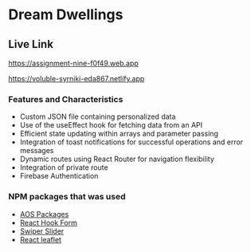 # Dream Dwellings

## Live Link

https://assignment-nine-f0f49.web.app

https://voluble-syrniki-eda867.netlify.app

### Features and Characteristics

- Custom JSON file containing personalized data
- Use of the useEffect hook for fetching data from an API
- Efficient state updating within arrays and parameter passing
- Integration of toast notifications for successful operations and error messages
- Dynamic routes using React Router for navigation flexibility
- Integration of private route
- Firebase Authentication

### NPM packages that was used

- [AOS Packages](https://michalsnik.github.io/aos/)
- [React Hook Form](https://react-hook-form.com/)
- [Swiper Slider](https://swiperjs.com/)
- [React leaflet](https://react-leaflet.js.org/)
